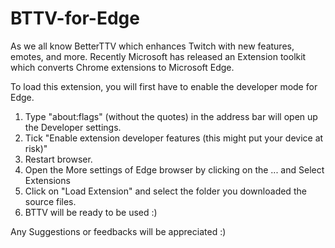 # BTTV-for-Edge

As we all know BetterTTV which enhances Twitch with new features, emotes, and more. Recently Microsoft has released an Extension toolkit which converts Chrome extensions to Microsoft Edge.

To load this extension, you will first have to enable the developer mode for Edge.

1. Type "about:flags" (without the quotes) in the address bar will open up the Developer settings.
2. Tick "Enable extension developer features (this might put your device at risk)"
3. Restart browser.
4. Open the More settings of Edge browser by clicking on the ... and Select Extensions
5. Click on "Load Extension" and select the folder you downloaded the source files.
6. BTTV will be ready to be used :)

Any Suggestions or feedbacks will be appreciated :)


